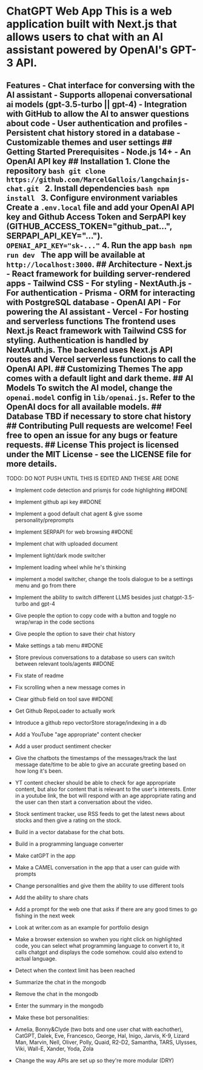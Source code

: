 # ChatGPT Web App This is a web application built with Next.js that allows users to chat with an AI assistant powered by OpenAI's GPT-3 API. 
## Features - Chat interface for conversing with the AI assistant - Supports allopenai conversational ai models (gpt-3.5-turbo || gpt-4) - Integration with GitHub to allow the AI to answer questions about code - User authentication and profiles - Persistent chat history stored in a database - Customizable themes and user settings ## Getting Started Prerequisites - Node.js 14+ - An OpenAI API key ## Installation 1. Clone the repository ```bash git clone https://github.com/MarcelGallois/langchainjs-chat.git ``` 2. Install dependencies ```bash npm install ``` 3. Configure environment variables Create a `.env.local` file and add your OpenAI API key and Github Access Token and SerpAPI key (GITHUB_ACCESS_TOKEN="github_pat...", SERPAPI_API_KEY="..."). ``` OPENAI_API_KEY="sk-..." ``` 4. Run the app ```bash npm run dev ``` The app will be available at `http://localhost:3000`. ## Architecture - Next.js - React framework for building server-rendered apps - Tailwind CSS - For styling - NextAuth.js - For authentication - Prisma - ORM for interacting with PostgreSQL database - OpenAI API - For powering the AI assistant - Vercel - For hosting and serverless functions The frontend uses Next.js React framework with Tailwind CSS for styling. Authentication is handled by NextAuth.js. The backend uses Next.js API routes and Vercel serverless functions to call the OpenAI API. ## Customizing Themes The app comes with a default light and dark theme. ## AI Models To switch the AI model, change the `openai.model` config in `lib/openai.js`. Refer to the OpenAI docs for all available models. ## Database TBD if necessary to store chat history ## Contributing Pull requests are welcome! Feel free to open an issue for any bugs or feature requests. ## License This project is licensed under the MIT License - see the LICENSE file for more details. 
TODO: 
DO NOT PUSH UNTIL THIS IS EDITED AND THESE ARE DONE
- Implement code detection and prismjs for code highlighting ##DONE 
- Implement github api key ##DONE
- Implement a good default chat agent & give ssome personality/preprompts
- Implement SERPAPI for web browsing ##DONE
- Implement chat with uploaded document
- Implement light/dark mode switcher
- Implement loading wheel while he's thinking
- implement a model switcher, change the tools dialogue to be a settings menu and go from there
- Implement the ability to switch different LLMS besides just chatgpt-3.5-turbo and gpt-4
- Give people the option to copy code with a button and toggle no wrap/wrap in the code sections
- Give people the option to save their chat history
- Make settings a tab menu ##DONE
- Store previous conversations to a database so users can switch between relevant tools/agents ##DONE
- Fix state of readme
- Fix scrolling when a new message comes in
- Clear github field on tool save ##DONE
- Get Github RepoLoader to actually work
- Introduce a github repo vectorStore storage/indexing in a db
- Add a YouTube "age appropriate" content checker
- Add a user product sentiment checker
- Give the chatbots the timestamps of the messages/track the last message date/time to be able to give an accurate greeting based on how long it's been.
- YT content checker should be able to check for age appropriate content, but also for content that is relevant to the user's interests. Enter in a youtube link, the bot will respond with an age appropriate rating and the user can then start a conversation about the video.
- Stock sentiment tracker, use RSS feeds to get the latest news about stocks and then give a rating on the stock. 
- Build in a vector database for the chat bots.
- Build in a programming language converter
- Make catGPT in the app
- Make a CAMEL conversation in the app that a user can guide with prompts
- Change personalities and give them the ability to use different tools
- Add the ability to share chats
- Add a prompt for the web one that asks if there are any good times to go fishing in the next week


- Look at writer.com as an example for portfolio design


- Make a browser extension so wwhen you right click on highlighted code, you can select what programming language to convert it to, it calls chatgpt and displays the code somehow. could also extend to actual language.

- Detect when the context limit has been reached
- Summarize the chat in the mongodb
- Remove the chat in the mongodb
- Enter the summary in the mongodb

- Make these bot personalities:
- Amelia, Bonny&Clyde (two bots and one user chat with eachother), CatGPT, Dalek, Eve, Francesco, George, Hal, Inigo, Jarvis, K-9, Lizard Man, Marvin, Nell, Oliver, Polly, Quaid, R2-D2, Samantha, TARS, Ulysses, Viki, Wall-E, Xander, Yoda, Zola

- Change the way APIs are set up so they're more modular (DRY)
